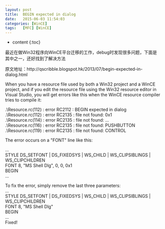 ```yaml
---
layout: post
title:	BEGIN expected in dialog
date:   2015-06-03 11:54:03
categories:	[WinCE]
tags:	[MFC] [WinCE]
---
```


* content
{:toc}

<p>最近在做Win32程序向WinCE平台迁移的工作，debug时发现很多问题，下面是其中之一，还好找到了解决方法</p>   

<p>原文地址：http://qscribble.blogspot.hk/2013/07/begin-expected-in-dialog.html</p>   
<p>When you have a resource file used by both a Win32 project and a WinCE project, and if you edit the resource file using the Win32 resource editor in Visual Studio, you will get errors like this when the WinCE resource compiler tries to compile it:<br>   
</p><p>   
.\Resource.rc(112) : error RC2112 : BEGIN expected in dialog<br>   
.\Resource.rc(112) : error RC2135 : file not found: 0x1<br>   
.\Resource.rc(114) : error RC2135 : file not found: ...<br>   
.\Resource.rc(116) : error RC2135 : file not found: PUSHBUTTON<br>   
.\Resource.rc(119) : error RC2135 : file not found: CONTROL<br>   
</p><p>   
The error occurs on a "FONT" line like this:<br>   
</p><p>   
...<br>   
STYLE DS_SETFONT | DS_FIXEDSYS | WS_CHILD | WS_CLIPSIBLINGS | WS_CLIPCHILDREN<br>   
FONT 8, "MS Shell Dlg", 0, 0, 0x1<br>   
BEGIN<br>   
...<br></p><p>   
To fix the error, simply remove the last three parameters:<br>   
...<br>   
STYLE DS_SETFONT | DS_FIXEDSYS | WS_CHILD | WS_CLIPSIBLINGS | WS_CLIPCHILDREN<br>   
FONT 8, "MS Shell Dlg"<br>   
BEGIN<br>   
...<br>   
Fixed!<br></p>